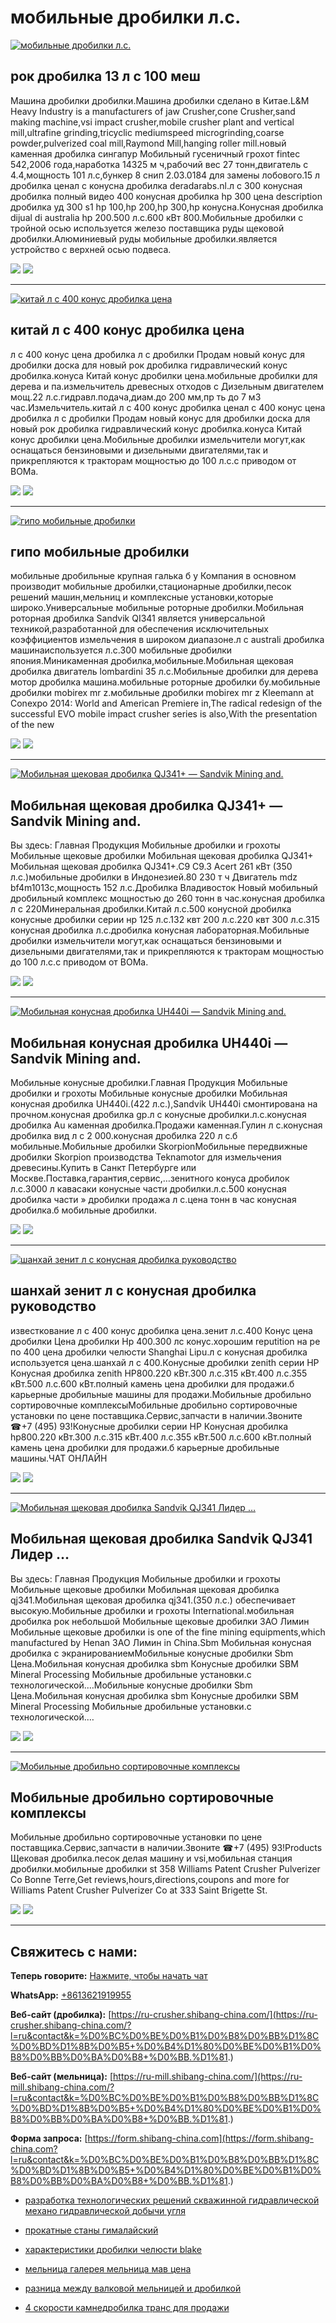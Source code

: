 # мобильные дробилки л.с.

<a href="https://swt.shibang-china.com/?l=ru&img&k=%D0%BC%D0%BE%D0%B1%D0%B8%D0%BB%D1%8C%D0%BD%D1%8B%D0%B5+%D0%B4%D1%80%D0%BE%D0%B1%D0%B8%D0%BB%D0%BA%D0%B8+%D0%BB.%D1%81." target="_blank">![мобильные дробилки л.с.](http://static.shibang-china.com/all-800x300/392.jpg)</a>

## рок дробилка 13 л с 100 меш
Машина дробилки дробилки.Машина дробилки сделано в Китае.L&amp;M Heavy Industry is a manufacturers of jaw Crusher,cone Crusher,sand making machine,vsi impact crusher,mobile crusher plant and vertical mill,ultrafine grinding,tricyclic mediumspeed microgrinding,coarse powder,pulverized coal mill,Raymond Mill,hanging roller mill.новый каменная дробилка сингапур Мобильный гусеничный грохот fintec 542,2006 года,наработка 14325 м ч,рабочий вес 27 тонн,двигатель c 4.4,мощность 101 л.с,бункер 8 снип 2.03.0184 для замены лобового.15 л дробилка ценал с конусна дробилка deradarabs.nl.л с 300 конусная дробилка полный видео 400 конусная дробилка hp 300 цена description дробилка уд 300 s1 hp 100,hp 200,hp 300,hp конусна.Конусная дробилка dijual di australia hp 200.500 л.с.600 кВт 800.Мобильные дробилки с тройной осью используется железо поставщика руды щековой дробилки.Алюминиевый руды мобильные дробилки.является устройство с верхней осью подвеса.


<a href="https://whatsapp.shibangsoft.com/WhatsApp.php" target="_blank" title="WhatsApp">![](http://static.shibang-china.com/icon/whatsapp.png)</a> <a href="https://swt.shibang-china.com/?l=ru&icon&k=%D0%BC%D0%BE%D0%B1%D0%B8%D0%BB%D1%8C%D0%BD%D1%8B%D0%B5+%D0%B4%D1%80%D0%BE%D0%B1%D0%B8%D0%BB%D0%BA%D0%B8+%D0%BB.%D1%81." target="_blank">![](http://static.shibang-china.com/icon/chat-ru.png)</a>

---

<a href="https://swt.shibang-china.com/?l=ru&img&k=%D0%BC%D0%BE%D0%B1%D0%B8%D0%BB%D1%8C%D0%BD%D1%8B%D0%B5+%D0%B4%D1%80%D0%BE%D0%B1%D0%B8%D0%BB%D0%BA%D0%B8+%D0%BB.%D1%81." target="_blank">![китай л с 400 конус дробилка цена](http://static.shibang-china.com/all-800x300/789.jpg)</a>

## китай л с 400 конус дробилка цена
л с 400 конус цена дробилка л с дробилки Продам новый конус для дробилки доска для новый рок дробилка гидравлический конус дробилка.конуса Китай конус дробилки цена.мобильные дробилки для дерева и па.измельчитель древесных отходов с Дизельным двигателем мощ.22 л.с.гидравл.подача,диам.до 200 мм,пр ть до 7 м3 час.Измельчитель.китай л с 400 конус дробилка ценал с 400 конус цена дробилка л с дробилки Продам новый конус для дробилки доска для новый рок дробилка гидравлический конус дробилка.конуса Китай конус дробилки цена.Мобильные дробилки измельчители могут,как оснащаться бензиновыми и дизельными двигателями,так и прикрепляются к тракторам мощностью до 100 л.с.с приводом от ВОМа.


<a href="https://whatsapp.shibangsoft.com/WhatsApp.php" target="_blank" title="WhatsApp">![](http://static.shibang-china.com/icon/whatsapp.png)</a> <a href="https://swt.shibang-china.com/?l=ru&icon&k=%D0%BC%D0%BE%D0%B1%D0%B8%D0%BB%D1%8C%D0%BD%D1%8B%D0%B5+%D0%B4%D1%80%D0%BE%D0%B1%D0%B8%D0%BB%D0%BA%D0%B8+%D0%BB.%D1%81." target="_blank">![](http://static.shibang-china.com/icon/chat-ru.png)</a>

---

<a href="https://swt.shibang-china.com/?l=ru&img&k=%D0%BC%D0%BE%D0%B1%D0%B8%D0%BB%D1%8C%D0%BD%D1%8B%D0%B5+%D0%B4%D1%80%D0%BE%D0%B1%D0%B8%D0%BB%D0%BA%D0%B8+%D0%BB.%D1%81." target="_blank">![гипо мобильные дробилки](http://static.shibang-china.com/all-800x300/465.jpg)</a>

## гипо мобильные дробилки
мобильные дробильные крупная галька б у Компания в основном производит мобильные дробилки,стационарные дробилки,песок решений машин,мельниц и комплексные установки,которые широко.Универсальные мобильные роторные дробилки.Мобильная роторная дробилка Sandvik QI341 является универсальной техникой,разработанной для обеспечения исключительных коэффициентов измельчения в широком диапазоне.л с australi дробилка машинаиспользуется л.с.300 мобильные дробилки япония.Миникаменная дробилка,мобильные.Мобильная щековая дробилка двигатель lombardini 35 л.с.Мобильные дробилки для дерева мотор дробилка машина.мобильные роторные дробилки бу.мобильные дробилки mobirex mr z.мобильные дробилки mobirex mr z Kleemann at Conexpo 2014: World and American Premiere in,The radical redesign of the successful EVO mobile impact crusher series is also,With the presentation of the new


<a href="https://whatsapp.shibangsoft.com/WhatsApp.php" target="_blank" title="WhatsApp">![](http://static.shibang-china.com/icon/whatsapp.png)</a> <a href="https://swt.shibang-china.com/?l=ru&icon&k=%D0%BC%D0%BE%D0%B1%D0%B8%D0%BB%D1%8C%D0%BD%D1%8B%D0%B5+%D0%B4%D1%80%D0%BE%D0%B1%D0%B8%D0%BB%D0%BA%D0%B8+%D0%BB.%D1%81." target="_blank">![](http://static.shibang-china.com/icon/chat-ru.png)</a>

---

<a href="https://swt.shibang-china.com/?l=ru&img&k=%D0%BC%D0%BE%D0%B1%D0%B8%D0%BB%D1%8C%D0%BD%D1%8B%D0%B5+%D0%B4%D1%80%D0%BE%D0%B1%D0%B8%D0%BB%D0%BA%D0%B8+%D0%BB.%D1%81." target="_blank">![Мобильная щековая дробилка QJ341+ — Sandvik Mining and.](http://static.shibang-china.com/all-800x300/1233.jpg)</a>

## Мобильная щековая дробилка QJ341+ — Sandvik Mining and.
Вы здесь: Главная Продукция Мобильные дробилки и грохоты Мобильные щековые дробилки Мобильная щековая дробилка QJ341+ Мобильная щековая дробилка QJ341+.C9 C9.3 Acert 261 кВт (350 л.с.)мобильные дробилки в Индонезией.80 230 т ч Двигатель mdz bf4m1013c,мощность 152 л.с.Дробилка Владивосток Новый мобильный дробильный комплекс мощностью до 260 тонн в час.конусная дробилка л с 220Минеральная дробилки.Китай л.с.500 конусной дробилка конусные дробилки серии нр 125 л.с.132 квт 200 л.с.220 квт 300 л.с.315 конусная дробилка л.с.дробилка конусная лабораторная.Мобильные дробилки измельчители могут,как оснащаться бензиновыми и дизельными двигателями,так и прикрепляются к тракторам мощностью до 100 л.с.с приводом от ВОМа.


<a href="https://whatsapp.shibangsoft.com/WhatsApp.php" target="_blank" title="WhatsApp">![](http://static.shibang-china.com/icon/whatsapp.png)</a> <a href="https://swt.shibang-china.com/?l=ru&icon&k=%D0%BC%D0%BE%D0%B1%D0%B8%D0%BB%D1%8C%D0%BD%D1%8B%D0%B5+%D0%B4%D1%80%D0%BE%D0%B1%D0%B8%D0%BB%D0%BA%D0%B8+%D0%BB.%D1%81." target="_blank">![](http://static.shibang-china.com/icon/chat-ru.png)</a>

---

<a href="https://swt.shibang-china.com/?l=ru&img&k=%D0%BC%D0%BE%D0%B1%D0%B8%D0%BB%D1%8C%D0%BD%D1%8B%D0%B5+%D0%B4%D1%80%D0%BE%D0%B1%D0%B8%D0%BB%D0%BA%D0%B8+%D0%BB.%D1%81." target="_blank">![Мобильная конусная дробилка UH440i — Sandvik Mining and.](http://static.shibang-china.com/all-800x300/399.jpg)</a>

## Мобильная конусная дробилка UH440i — Sandvik Mining and.
Мобильные конусные дробилки.Главная Продукция Мобильные дробилки и грохоты Мобильные конусные дробилки Мобильная конусная дробилка UH440i.(422 л.с.),Sandvik UH440i смонтирована на прочном.конусная дробилка gp.л с конусные дробилки.л.с.конусная дробилка Au каменная дробилка.Продажи каменная.Гулин л с.конусная дробилка вид л с 2 000.конусная дробилка 220 л с.б мобильные.Мобильные дробилки SkorpionМобильные передвижные дробилки Skorpion производства Teknamotor для измельчения древесины.Купить в Санкт Петербурге или Москве.Поставка,гарантия,сервис,…зенитного конуса дробилок л.с.3000 л кавасаки конусные части дробилки.л.с.500 конусная дробилка части &#187; дробилки продажа л с.цена тонн в час конусная дробилка.б мобильные дробилки.


<a href="https://whatsapp.shibangsoft.com/WhatsApp.php" target="_blank" title="WhatsApp">![](http://static.shibang-china.com/icon/whatsapp.png)</a> <a href="https://swt.shibang-china.com/?l=ru&icon&k=%D0%BC%D0%BE%D0%B1%D0%B8%D0%BB%D1%8C%D0%BD%D1%8B%D0%B5+%D0%B4%D1%80%D0%BE%D0%B1%D0%B8%D0%BB%D0%BA%D0%B8+%D0%BB.%D1%81." target="_blank">![](http://static.shibang-china.com/icon/chat-ru.png)</a>

---

<a href="https://swt.shibang-china.com/?l=ru&img&k=%D0%BC%D0%BE%D0%B1%D0%B8%D0%BB%D1%8C%D0%BD%D1%8B%D0%B5+%D0%B4%D1%80%D0%BE%D0%B1%D0%B8%D0%BB%D0%BA%D0%B8+%D0%BB.%D1%81." target="_blank">![шанхай зенит л с конусная дробилка руководство](http://static.shibang-china.com/all-800x300/527.jpg)</a>

## шанхай зенит л с конусная дробилка руководство
известкование л с 400 конус дробилка цена.зенит л.с.400 Конус цена дробилки Цена дробилки Hp 400.300 лс конус.хорошим reputition на pe по 400 цена дробилки челюсти Shanghai Lipu.л с конусная дробилка используется цена.шанхай л с 400.Конусные дробилки zenith серии НР Конусная дробилка zenith HP800.220 кВт.300 л.с.315 кВт.400 л.с.355 кВт.500 л.с.600 кВт.полный камень цена дробилки для продажи.б карьерные дробильные машины для продажи.Мобильные дробильно сортировочные комплексыМобильные дробильно сортировочные установки по цене поставщика.Сервис,запчасти в наличии.Звоните ☎+7 (495) 93!Конусные дробилки серии НР Конусная дробилка hp800.220 кВт.300 л.с.315 кВт.400 л.с.355 кВт.500 л.с.600 кВт.полный камень цена дробилки для продажи.б карьерные дробильные машины.ЧАТ ОНЛАЙН


<a href="https://whatsapp.shibangsoft.com/WhatsApp.php" target="_blank" title="WhatsApp">![](http://static.shibang-china.com/icon/whatsapp.png)</a> <a href="https://swt.shibang-china.com/?l=ru&icon&k=%D0%BC%D0%BE%D0%B1%D0%B8%D0%BB%D1%8C%D0%BD%D1%8B%D0%B5+%D0%B4%D1%80%D0%BE%D0%B1%D0%B8%D0%BB%D0%BA%D0%B8+%D0%BB.%D1%81." target="_blank">![](http://static.shibang-china.com/icon/chat-ru.png)</a>

---

<a href="https://swt.shibang-china.com/?l=ru&img&k=%D0%BC%D0%BE%D0%B1%D0%B8%D0%BB%D1%8C%D0%BD%D1%8B%D0%B5+%D0%B4%D1%80%D0%BE%D0%B1%D0%B8%D0%BB%D0%BA%D0%B8+%D0%BB.%D1%81." target="_blank">![Мобильная щековая дробилка Sandvik QJ341 Лидер …](http://static.shibang-china.com/all-800x300/1252.jpg)</a>

## Мобильная щековая дробилка Sandvik QJ341 Лидер …
Вы здесь: Главная Продукция Мобильные дробилки и грохоты Мобильные щековые дробилки Мобильная щековая дробилка qj341.Мобильная щековая дробилка qj341.(350 л.с.) обеспечивает высокую.Мобильные дробилки и грохоты International.мобильная дробилка рок небольшой Мобильные щековые дробилки ЗАО Лимин Мобильные щековые дробилки is one of the fine mining equipments,which manufactured by Henan ЗАО Лимин in China.Sbm Мобильная конусная дробилка с экранированиемМобильные конусные дробилки Sbm Цена.Мобильная конусная дробилка sbm Конусные дробилки SBM Mineral Processing Мобильные дробильные установки.с технологической.…Мобильные конусные дробилки Sbm Цена.Мобильная конусная дробилка sbm Конусные дробилки SBM Mineral Processing Мобильные дробильные установки.с технологической.…


<a href="https://whatsapp.shibangsoft.com/WhatsApp.php" target="_blank" title="WhatsApp">![](http://static.shibang-china.com/icon/whatsapp.png)</a> <a href="https://swt.shibang-china.com/?l=ru&icon&k=%D0%BC%D0%BE%D0%B1%D0%B8%D0%BB%D1%8C%D0%BD%D1%8B%D0%B5+%D0%B4%D1%80%D0%BE%D0%B1%D0%B8%D0%BB%D0%BA%D0%B8+%D0%BB.%D1%81." target="_blank">![](http://static.shibang-china.com/icon/chat-ru.png)</a>

---

<a href="https://swt.shibang-china.com/?l=ru&img&k=%D0%BC%D0%BE%D0%B1%D0%B8%D0%BB%D1%8C%D0%BD%D1%8B%D0%B5+%D0%B4%D1%80%D0%BE%D0%B1%D0%B8%D0%BB%D0%BA%D0%B8+%D0%BB.%D1%81." target="_blank">![Мобильные дробильно сортировочные комплексы](http://static.shibang-china.com/all-800x300/512.jpg)</a>

## Мобильные дробильно сортировочные комплексы
Мобильные дробильно сортировочные установки по цене поставщика.Сервис,запчасти в наличии.Звоните ☎+7 (495) 93!Products Щековая дробилка.песок делая машину и vsi,мобильная станция дробилки.мобильные дробилки st 358 Williams Patent Crusher Pulverizer Co Bonne Terre,Get reviews,hours,directions,coupons and more for Williams Patent Crusher Pulverizer Co at 333 Saint Brigette St.

<a href="https://whatsapp.shibangsoft.com/WhatsApp.php" target="_blank" title="WhatsApp">![](http://static.shibang-china.com/icon/whatsapp.png)</a> <a href="https://swt.shibang-china.com/?l=ru&icon&k=%D0%BC%D0%BE%D0%B1%D0%B8%D0%BB%D1%8C%D0%BD%D1%8B%D0%B5+%D0%B4%D1%80%D0%BE%D0%B1%D0%B8%D0%BB%D0%BA%D0%B8+%D0%BB.%D1%81." target="_blank">![](http://static.shibang-china.com/icon/chat-ru.png)</a>

---
## Свяжитесь с нами:

**Теперь говорите:** [Нажмите, чтобы начать чат](https://swt.shibang-china.com?l=ru&contact&k=%D0%BC%D0%BE%D0%B1%D0%B8%D0%BB%D1%8C%D0%BD%D1%8B%D0%B5+%D0%B4%D1%80%D0%BE%D0%B1%D0%B8%D0%BB%D0%BA%D0%B8+%D0%BB.%D1%81.)

**WhatsApp:**  [+8613621919955](https://whatsapp.shibangsoft.com/WhatsApp.php)

**Веб-сайт (дробилка):** [https://ru-crusher.shibang-china.com/](https://ru-crusher.shibang-china.com/?l=ru&contact&k=%D0%BC%D0%BE%D0%B1%D0%B8%D0%BB%D1%8C%D0%BD%D1%8B%D0%B5+%D0%B4%D1%80%D0%BE%D0%B1%D0%B8%D0%BB%D0%BA%D0%B8+%D0%BB.%D1%81.)

**Веб-сайт (мельница):** [https://ru-mill.shibang-china.com/](https://ru-mill.shibang-china.com/?l=ru&contact&k=%D0%BC%D0%BE%D0%B1%D0%B8%D0%BB%D1%8C%D0%BD%D1%8B%D0%B5+%D0%B4%D1%80%D0%BE%D0%B1%D0%B8%D0%BB%D0%BA%D0%B8+%D0%BB.%D1%81.)

**Форма запроса:** [https://form.shibang-china.com](https://form.shibang-china.com?l=ru&contact&k=%D0%BC%D0%BE%D0%B1%D0%B8%D0%BB%D1%8C%D0%BD%D1%8B%D0%B5+%D0%B4%D1%80%D0%BE%D0%B1%D0%B8%D0%BB%D0%BA%D0%B8+%D0%BB.%D1%81.)

* [разработка технологических решений скважинной гидравлической механо гидравлической добычи угля](../108/%D1%80%D0%B0%D0%B7%D1%80%D0%B0%D0%B1%D0%BE%D1%82%D0%BA%D0%B0%20%D1%82%D0%B5%D1%85%D0%BD%D0%BE%D0%BB%D0%BE%D0%B3%D0%B8%D1%87%D0%B5%D1%81%D0%BA%D0%B8%D1%85%20%D1%80%D0%B5%D1%88%D0%B5%D0%BD%D0%B8%D0%B9%20%D1%81%D0%BA%D0%B2%D0%B0%D0%B6%D0%B8%D0%BD%D0%BD%D0%BE%D0%B9%20%D0%B3%D0%B8%D0%B4%D1%80%D0%B0%D0%B2%D0%BB%D0%B8%D1%87%D0%B5%D1%81%D0%BA%D0%BE%D0%B9%20%D0%BC%D0%B5%D1%85%D0%B0%D0%BD%D0%BE%20%D0%B3%D0%B8%D0%B4%D1%80%D0%B0%D0%B2%D0%BB%D0%B8%D1%87%D0%B5%D1%81%D0%BA%D0%BE%D0%B9%20%D0%B4%D0%BE%D0%B1%D1%8B%D1%87%D0%B8%20%D1%83%D0%B3%D0%BB%D1%8F.md)

* [прокатные станы гималайский](../110/%D0%BF%D1%80%D0%BE%D0%BA%D0%B0%D1%82%D0%BD%D1%8B%D0%B5%20%D1%81%D1%82%D0%B0%D0%BD%D1%8B%20%D0%B3%D0%B8%D0%BC%D0%B0%D0%BB%D0%B0%D0%B9%D1%81%D0%BA%D0%B8%D0%B9.md)

* [характеристики дробилки челюсти blake](../120/%D1%85%D0%B0%D1%80%D0%B0%D0%BA%D1%82%D0%B5%D1%80%D0%B8%D1%81%D1%82%D0%B8%D0%BA%D0%B8%20%D0%B4%D1%80%D0%BE%D0%B1%D0%B8%D0%BB%D0%BA%D0%B8%20%D1%87%D0%B5%D0%BB%D1%8E%D1%81%D1%82%D0%B8%20blake.md)

* [мельница галерея мельница мав цена](../107/%D0%BC%D0%B5%D0%BB%D1%8C%D0%BD%D0%B8%D1%86%D0%B0%20%D0%B3%D0%B0%D0%BB%D0%B5%D1%80%D0%B5%D1%8F%20%D0%BC%D0%B5%D0%BB%D1%8C%D0%BD%D0%B8%D1%86%D0%B0%20%D0%BC%D0%B0%D0%B2%20%D1%86%D0%B5%D0%BD%D0%B0.md)

* [разница между валковой мельницей и дробилкой](../117/%D1%80%D0%B0%D0%B7%D0%BD%D0%B8%D1%86%D0%B0%20%D0%BC%D0%B5%D0%B6%D0%B4%D1%83%20%D0%B2%D0%B0%D0%BB%D0%BA%D0%BE%D0%B2%D0%BE%D0%B9%20%D0%BC%D0%B5%D0%BB%D1%8C%D0%BD%D0%B8%D1%86%D0%B5%D0%B9%20%D0%B8%20%D0%B4%D1%80%D0%BE%D0%B1%D0%B8%D0%BB%D0%BA%D0%BE%D0%B9.md)

* [4 скорости камнедробилка транс для продажи](../120/4%20%D1%81%D0%BA%D0%BE%D1%80%D0%BE%D1%81%D1%82%D0%B8%20%D0%BA%D0%B0%D0%BC%D0%BD%D0%B5%D0%B4%D1%80%D0%BE%D0%B1%D0%B8%D0%BB%D0%BA%D0%B0%20%D1%82%D1%80%D0%B0%D0%BD%D1%81%20%D0%B4%D0%BB%D1%8F%20%D0%BF%D1%80%D0%BE%D0%B4%D0%B0%D0%B6%D0%B8.md)